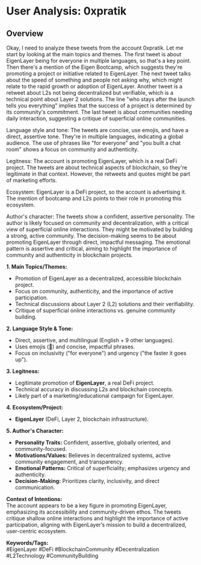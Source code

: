 # User Analysis: 0xpratik

## Overview

<think>
Okay, I need to analyze these tweets from the account 0xpratik. Let me start by looking at the main topics and themes. The first tweet is about EigenLayer being for everyone in multiple languages, so that's a key point. Then there's a mention of the Eigen Bootcamp, which suggests they're promoting a project or initiative related to EigenLayer. The next tweet talks about the speed of something and people not asking why, which might relate to the rapid growth or adoption of EigenLayer. Another tweet is a retweet about L2s not being decentralized but verifiable, which is a technical point about Layer 2 solutions. The line "who stays after the launch tells you everything" implies that the success of a project is determined by its community's commitment. The last tweet is about communities needing daily interaction, suggesting a critique of superficial online communities.

Language style and tone: The tweets are concise, use emojis, and have a direct, assertive tone. They're in multiple languages, indicating a global audience. The use of phrases like "for everyone" and "you built a chat room" shows a focus on community and authenticity.

Legitness: The account is promoting EigenLayer, which is a real DeFi project. The tweets are about technical aspects of blockchain, so they're legitimate in that context. However, the retweets and quotes might be part of marketing efforts.

Ecosystem: EigenLayer is a DeFi project, so the account is advertising it. The mention of bootcamp and L2s points to their role in promoting this ecosystem.

Author's character: The tweets show a confident, assertive personality. The author is likely focused on community and decentralization, with a critical view of superficial online interactions. They might be motivated by building a strong, active community. The decision-making seems to be about promoting EigenLayer through direct, impactful messaging. The emotional pattern is assertive and critical, aiming to highlight the importance of community and authenticity in blockchain projects.
</think>

**1. Main Topics/Themes:**  
- Promotion of EigenLayer as a decentralized, accessible blockchain project.  
- Focus on community, authenticity, and the importance of active participation.  
- Technical discussions about Layer 2 (L2) solutions and their verifiability.  
- Critique of superficial online interactions vs. genuine community building.  

**2. Language Style & Tone:**  
- Direct, assertive, and multilingual (English + 9 other languages).  
- Uses emojis (🫡) and concise, impactful phrases.  
- Focus on inclusivity ("for everyone") and urgency ("the faster it goes up").  

**3. Legitness:**  
- Legitimate promotion of **EigenLayer**, a real DeFi project.  
- Technical accuracy in discussing L2s and blockchain concepts.  
- Likely part of a marketing/educational campaign for EigenLayer.  

**4. Ecosystem/Project:**  
- **EigenLayer** (DeFi, Layer 2, blockchain infrastructure).  

**5. Author's Character:**  
- **Personality Traits:** Confident, assertive, globally oriented, and community-focused.  
- **Motivations/Values:** Believes in decentralized systems, active community engagement, and transparency.  
- **Emotional Patterns:** Critical of superficiality; emphasizes urgency and authenticity.  
- **Decision-Making:** Prioritizes clarity, inclusivity, and direct communication.  

**Context of Intentions:**  
The account appears to be a key figure in promoting EigenLayer, emphasizing its accessibility and community-driven ethos. The tweets critique shallow online interactions and highlight the importance of active participation, aligning with EigenLayer’s mission to build a decentralized, user-centric ecosystem.  

**Keywords/Tags:**  
#EigenLayer #DeFi #BlockchainCommunity #Decentralization #L2Technology #CommunityBuilding